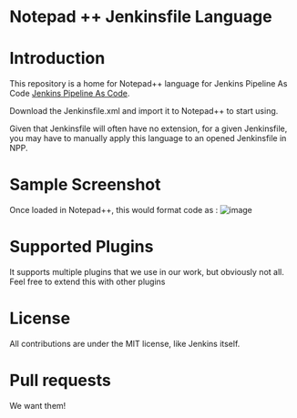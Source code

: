 # Notepad ++ Jenkinsfile Language

# Introduction

This repository is a home for Notepad++ language for Jenkins Pipeline As Code [Jenkins Pipeline As Code](https://jenkins.io/solutions/pipeline/).

Download the Jenkinsfile.xml and import it to Notepad++ to start using.

Given that Jenkinsfile will often have no extension, for a given Jenkinsfile, you may have to manually apply this language to an opened Jenkinsfile in NPP.

# Sample Screenshot

Once loaded in Notepad++, this would format code as :
![image](https://user-images.githubusercontent.com/13475091/44114286-be63ca88-9fd8-11e8-947a-6fd2daadba72.png)

# Supported Plugins
It supports multiple plugins that we use in our work, but obviously not all. Feel free to extend this with other plugins

# License

All contributions are under the MIT license, like Jenkins itself.

# Pull requests

We want them!
